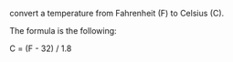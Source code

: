 convert a temperature from Fahrenheit (F) to Celsius (C).

The formula is the following:

C = (F - 32) / 1.8
